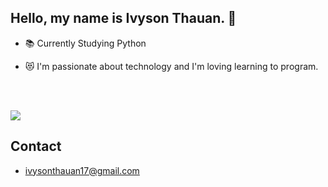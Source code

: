 ## Hello, my name is Ivyson Thauan. 👋
- 📚 Currently Studying Python

- 😻 I'm passionate about technology and I'm loving learning to program.
          
</div> 

<br><br>
  
<div>
  <a href="https://www.instagram.com/ivyson_in/" target="_blank"><img src="https://img.shields.io/badge/-Instagram-%23E4405F?style=for-the-badge&logo=instagram&logoColor=white" target="_blank"></a>
  
 </div>

 ## Contact
* ivysonthauan17@gmail.com
